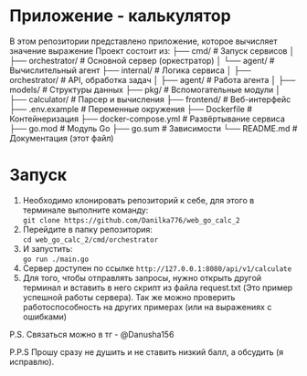 # Приложение - калькулятор
В этом репозитории представлено приложение, которое вычисляет значение выражение
Проект состоит из:
├── cmd/                    # Запуск сервисов
│   ├── orchestrator/       # Основной сервер (оркестратор)
│   └── agent/              # Вычислительный агент
├── internal/               # Логика сервиса
│   ├── orchestrator/       # API, обработка задач
│   ├── agent/              # Работа агента
│   ├── models/             # Структуры данных
├── pkg/                    # Вспомогательные модули
│   ├── calculator/         # Парсер и вычисления
├── frontend/               # Веб-интерфейс
├── .env.example            # Переменные окружения
├── Dockerfile              # Контейнеризация
├── docker-compose.yml      # Развёртывание сервиса
├── go.mod                  # Модуль Go
├── go.sum                  # Зависимости
└── README.md               # Документация (этот файл)

# Запуск 
1) Необходимо клонировать репозиторий к себе, для этого в терминале выполните команду: \
`git clone https://github.com/Danilka776/web_go_calc_2`
2) Перейдите в папку репозитория: \
`cd web_go_calc_2/cmd/orchestrator`
3) И запустить: \
`go run ./main.go `
4) Сервер доступен по ссылке `http://127.0.0.1:8080/api/v1/calculate`
5) Для того, чтобы отправлять запросы, нужно открыть другой терминал и вставить в него скрипт из файла request.txt (Это пример успешной работы сервера). Так же можно проверить работоспособность на других примерах (или на выражениях с ошибками)

P.S. Связаться можно в тг - @Danusha156

P.P.S Прошу сразу не душить и не ставить низкий балл, а обсудить (я исправлю).